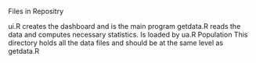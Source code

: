 Files in Repositry

ui.R          creates the dashboard and is the main program
getdata.R     reads the data and computes necessary statistics.  Is loaded by ua.R
Population    This directory holds all the data files and should be at the same level as getdata.R
